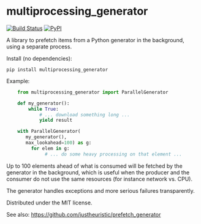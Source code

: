 multiprocessing\_generator
==========================

[![Build
Status](https://travis-ci.org/wetneb/multiprocessing_generator.svg?branch=master)](https://travis-ci.org/wetneb/multiprocessing\_generator)
[![PyPI](https://img.shields.io/pypi/v/multiprocessing-generator.svg)](https://pypi.python.org/pypi/multiprocessing-generator)

A library to prefetch items from a Python generator in the background,
using a separate process.

Install (no dependencies):

    pip install multiprocessing_generator

Example:
```python
    from multiprocessing_generator import ParallelGenerator

    def my_generator():
        while True:
	        # ... download something long ...
	        yield result

    with ParallelGenerator(
	   my_generator(),
	   max_lookahead=100) as g:
         for elem in g:
              # ... do some heavy processing on that element ...
```

Up to 100 elements ahead of what is consumed will be fetched by the generator
in the background, which is useful when the producer and the consumer do
not use the same resources (for instance network vs. CPU).

The generator handles exceptions and more serious failures transparently.

Distributed under the MIT license.

See also: https://github.com/justheuristic/prefetch_generator
